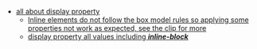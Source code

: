 - [all about display property](https://youtu.be/-G-zic_LS0A?si=chSzFFrM-HDmJclR&t=22727)
   - [Inline elements do not follow the box model rules so applying some properties not work as expected, see the clip for more](https://youtu.be/-G-zic_LS0A?si=bftyCpG_R-3qQE2S&t=22967)
   - [display property all values including ***inline-block***](https://youtu.be/-G-zic_LS0A?si=6RyIbZb0EUw_JgxM&t=23153)